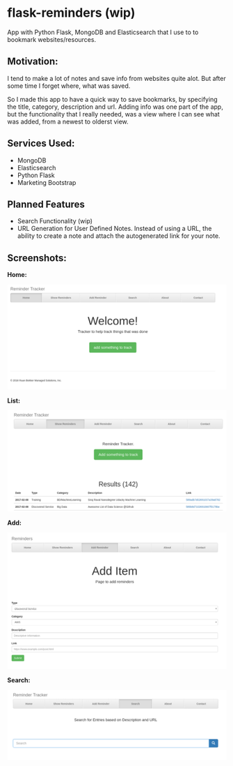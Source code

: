 # flask-reminders (wip)
App with Python Flask, MongoDB and Elasticsearch that I use to to bookmark websites/resources.

## Motivation:

I tend to make a lot of notes and save info from websites quite alot. But after some time I forget where, what was saved. 

So I made this app to have a quick way to save bookmarks, by specifying the title, category, description and url. Adding info was one part of the app, but the functionality that I really needed, was a view where I can see what was added, from a newest to olderst view.

## Services Used:

* MongoDB
* Elasticsearch
* Python Flask
* Marketing Bootstrap

## Planned Features

* Search Functionality (wip)
* URL Generation for User Defined Notes. Instead of using a URL, the ability to create a note and attach the autogenerated link for your note.

## Screenshots:

**Home:**

![Alt text](/screenshots/screenshot-home.png?raw=true "Home Screen")

**List:**

![Alt text](/screenshots/screenshot-list.png?raw=true "List Screen")

**Add:**

![Alt text](/screenshots/screenshot-add.png?raw=true "Add Screen")

**Search:**

![Alt text](/screenshots/screenshot-search.png?raw=true "Search Screen")


